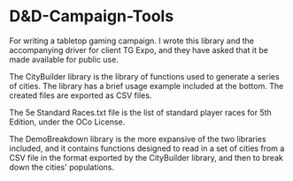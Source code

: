 # D&D-Campaign-Tools
For writing a tabletop gaming campaign. I wrote this library and the accompanying driver for client TG Expo, and they have asked that it be made available for public use.

The CityBuilder library is the library of functions used to generate a series of cities. The library has a brief usage example included at the bottom. The created files are exported as CSV files.

The 5e Standard Races.txt file is the list of standard player races for 5th Edition, under the OCo License.

The DemoBreakdown library is the more expansive of the two libraries included, and it contains functions designed to read in a set of cities from a CSV file in the format exported by the CityBuilder library, and then to break down the cities' populations.


